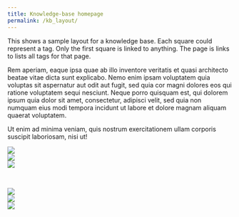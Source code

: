 ```yaml
---
title: Knowledge-base homepage
permalink: /kb_layout/
---
```


This shows a sample layout for a knowledge base. Each square could represent a tag. Only the first square is linked to anything. The page is links to lists all tags for that page.

Rem aperiam, eaque ipsa quae ab illo inventore veritatis et quasi architecto beatae vitae dicta sunt explicabo. Nemo enim ipsam voluptatem quia voluptas sit aspernatur aut odit aut fugit, sed quia cor magni dolores eos qui ratione voluptatem sequi nesciunt. Neque porro quisquam est, qui dolorem ipsum quia dolor sit amet, consectetur, adipisci velit,  sed quia non numquam eius modi tempora incidunt ut labore et dolore magnam aliquam quaerat voluptatem. 

Ut enim ad minima veniam, quis nostrum exercitationem ullam corporis suscipit laboriosam, nisi ut!

<div class="row">
          <div class="col-md-4"><a href="{{ "/getting_started_index" | prepend: site.baseurl }}"><img src="//placehold.it/300x300" class="img-responsive"></a></div>
          <div class="col-md-4"><img src="//placehold.it/300x300" class="img-responsive"></div>
          <div class="col-md-4"><img src="//placehold.it/300x300" class="img-responsive"></div>
</div>
<p>&nbsp;</p>
<div class="row">
          <div class="col-md-4"><img src="//placehold.it/300x300" class="img-responsive"></div>
          <div class="col-md-4"><img src="//placehold.it/300x300" class="img-responsive"></div>
          <div class="col-md-4"><img src="//placehold.it/300x300" class="img-responsive"></div>
</div>
        
